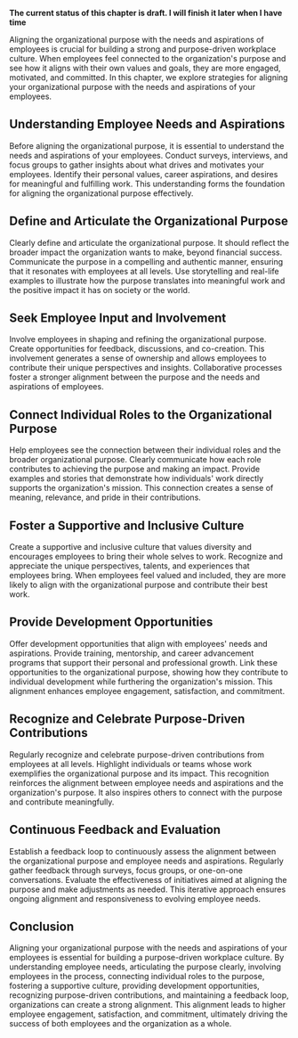 **The current status of this chapter is draft. I will finish it later when I have time**

Aligning the organizational purpose with the needs and aspirations of employees is crucial for building a strong and purpose-driven workplace culture. When employees feel connected to the organization's purpose and see how it aligns with their own values and goals, they are more engaged, motivated, and committed. In this chapter, we explore strategies for aligning your organizational purpose with the needs and aspirations of your employees.

Understanding Employee Needs and Aspirations
--------------------------------------------

Before aligning the organizational purpose, it is essential to understand the needs and aspirations of your employees. Conduct surveys, interviews, and focus groups to gather insights about what drives and motivates your employees. Identify their personal values, career aspirations, and desires for meaningful and fulfilling work. This understanding forms the foundation for aligning the organizational purpose effectively.

Define and Articulate the Organizational Purpose
------------------------------------------------

Clearly define and articulate the organizational purpose. It should reflect the broader impact the organization wants to make, beyond financial success. Communicate the purpose in a compelling and authentic manner, ensuring that it resonates with employees at all levels. Use storytelling and real-life examples to illustrate how the purpose translates into meaningful work and the positive impact it has on society or the world.

Seek Employee Input and Involvement
-----------------------------------

Involve employees in shaping and refining the organizational purpose. Create opportunities for feedback, discussions, and co-creation. This involvement generates a sense of ownership and allows employees to contribute their unique perspectives and insights. Collaborative processes foster a stronger alignment between the purpose and the needs and aspirations of employees.

Connect Individual Roles to the Organizational Purpose
------------------------------------------------------

Help employees see the connection between their individual roles and the broader organizational purpose. Clearly communicate how each role contributes to achieving the purpose and making an impact. Provide examples and stories that demonstrate how individuals' work directly supports the organization's mission. This connection creates a sense of meaning, relevance, and pride in their contributions.

Foster a Supportive and Inclusive Culture
-----------------------------------------

Create a supportive and inclusive culture that values diversity and encourages employees to bring their whole selves to work. Recognize and appreciate the unique perspectives, talents, and experiences that employees bring. When employees feel valued and included, they are more likely to align with the organizational purpose and contribute their best work.

Provide Development Opportunities
---------------------------------

Offer development opportunities that align with employees' needs and aspirations. Provide training, mentorship, and career advancement programs that support their personal and professional growth. Link these opportunities to the organizational purpose, showing how they contribute to individual development while furthering the organization's mission. This alignment enhances employee engagement, satisfaction, and commitment.

Recognize and Celebrate Purpose-Driven Contributions
----------------------------------------------------

Regularly recognize and celebrate purpose-driven contributions from employees at all levels. Highlight individuals or teams whose work exemplifies the organizational purpose and its impact. This recognition reinforces the alignment between employee needs and aspirations and the organization's purpose. It also inspires others to connect with the purpose and contribute meaningfully.

Continuous Feedback and Evaluation
----------------------------------

Establish a feedback loop to continuously assess the alignment between the organizational purpose and employee needs and aspirations. Regularly gather feedback through surveys, focus groups, or one-on-one conversations. Evaluate the effectiveness of initiatives aimed at aligning the purpose and make adjustments as needed. This iterative approach ensures ongoing alignment and responsiveness to evolving employee needs.

Conclusion
----------

Aligning your organizational purpose with the needs and aspirations of your employees is essential for building a purpose-driven workplace culture. By understanding employee needs, articulating the purpose clearly, involving employees in the process, connecting individual roles to the purpose, fostering a supportive culture, providing development opportunities, recognizing purpose-driven contributions, and maintaining a feedback loop, organizations can create a strong alignment. This alignment leads to higher employee engagement, satisfaction, and commitment, ultimately driving the success of both employees and the organization as a whole.
